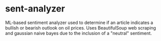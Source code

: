 # sent-analyzer
ML-based sentiment analyzer used to determine if an article indicates a bullish or bearish outlook on oil prices.
Uses BeautifulSoup web scraping and gaussian naive bayes due to the inclusion of a "neutral" sentiment.
